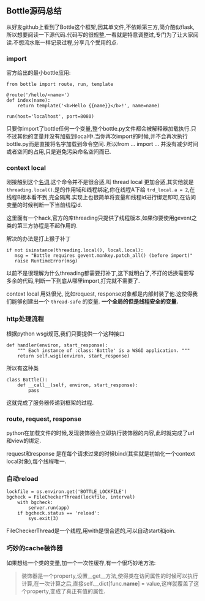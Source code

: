 ## Bottle源码总结

从好友github上看到了Bottle这个框架,因其单文件,不依赖第三方,简介酷似flask,所以想要阅读一下源代码.代码写的很规整,一看就是特意调整过,专门为了让大家阅读.不想流水账一样记录过程,分享几个受用的点.

### import

官方给出的最小bottle应用:

```
from bottle import route, run, template

@route('/hello/<name>')
def index(name):
    return template('<b>Hello {{name}}</b>!', name=name)

run(host='localhost', port=8080)
```

只要你import了bottle任何一个变量,整个bottle.py文件都会被解释器加载执行.只不过其他的变量并没有加载到local中.当你再次import的时候,并不会再次执行bottle.py而是直接将名字加载到命令空间. 所以from ... import ... 并没有减少时间或者空间的占用,只是避免污染命名空间而已.


### context local

刚接触到这个[名词](http://werkzeug.pocoo.org/docs/0.11/local/#module-werkzeug.local),这个命令并不是很合适,叫 thread local 更加合适,其实他就是`threading.local()`.是的作用域和线程绑定,你在线程A下给 `trd_local.a = 2`,在线程B根本看不到,完全隔离.实现上也很简单将变量和线程id进行绑定即可,在访问变量的时候判断一下当前线程id.

这里面有一个hack,官方的库threading只提供了线程版本,如果你要使用gevent之类的第三方协程是不起作用的.

解决的办法是打上猴子补丁
```
if not isinstance(threading.local(), local.local):
   msg = "Bottle requires gevent.monkey.patch_all() (before import)"
   raise RuntimeError(msg)
```
以前不是很理解为什么threading都需要打补丁,这下就明白了,不打的话换需要写多余的代码,判断一下到底从哪里import,打完就不需要了.

context local 用处很光, 比如request, response对象都是内部封装了他.这使得我们能够创建出一个 `thread-safe` 的变量. **一个全局的但是线程安全的变量.**

### http处理流程

根据python wsgi规范,我们只要提供一个这种接口

```
def handler(environ, start_response):
    """ Each instance of :class:'Bottle' is a WSGI application. """
    return self.wsgi(environ, start_response)
```

所以有这种类

```
class Bottle():
    def __call__(self, environ, start_response):       
        pass
```

这就完成了服务器传递到框架的过程.

### route, request, response

python在加载文件的时候,发现装饰器会立即执行装饰器的内容,此时就完成了url和view的绑定.

request和response 是在每个请求过来的时候bind(其实就是初始化一个context local对象),每个线程唯一.

### 自动reload

```
lockfile = os.environ.get('BOTTLE_LOCKFILE')
bgcheck = FileCheckerThread(lockfile, interval)
    with bgcheck:
        server.run(app)
    if bgcheck.status == 'reload':
        sys.exit(3)
```

FileCheckerThread是一个线程,用with是很合适的,可以自动start和join.


### 巧妙的cache装饰器

如果想给一个类的变量,加一个一次性缓存,有一个很巧妙地方法:

> 装饰器是一个property,设置__get__方法,使得类在访问属性的时候可以执行计算,在一次计算之后,直接self.__dict[func.__name__] = value,这样就覆盖了这个property,变成了真正有值的属性.
